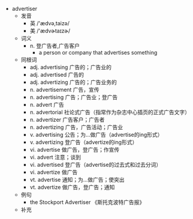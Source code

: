 - advertiser
  - 发音
    - 英 /'ædvə,taizə/
    - 美 /'ædvɚtaɪzɚ/
  - 词义
    - n. 登广告者,广告客户
      - a person or company that advertises something
  - 同根词
    - adj. advertising 广告的；广告业的
    - adj. advertised 广告的
    - adj. advertizing 广告的；广告业务的
    - n. advertisement 广告，宣传
    - n. advertising 广告；广告业；登广告
    - n. advert 广告
    - n. advertorial 社论式广告（指常作为杂志中心插页的正式广告文字）
    - n. advertizer 广告客户；广告者
    - n. advertizing 广告，广告活动；广告业
    - v. advertising 公告；为…做广告（advertise的ing形式）
    - v. advertizing 登广告（advertize的ing形式）
    - vi. advertise 做广告，登广告；作宣传
    - vi. advert 注意；谈到
    - vi. advertised 登广告（advertise的过去式和过去分词）
    - vi. advertize 做广告
    - vt. advertise 通知；为…做广告；使突出
    - vt. advertize 做广告，登广告；通知
  - 例句
    - the Stockport Advertiser 《斯托克波特广告报》
  - 补充